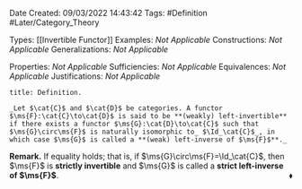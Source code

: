 <div class="topSpace"></div>

Date Created: 09/03/2022 14:43:42
Tags: #Definition #Later/Category_Theory

Types: [[Invertible Functor]]
Examples: _Not Applicable_
Constructions: _Not Applicable_
Generalizations: _Not Applicable_

Properties: _Not Applicable_
Sufficiencies: _Not Applicable_
Equivalences: _Not Applicable_
Justifications: _Not Applicable_

``` ad-Definition
title: Definition.

_Let $\cat{C}$ and $\cat{D}$ be categories. A functor $\ms{F}:\cat{C}\to\cat{D}$ is said to be **(weakly) left-invertible** if there exists a functor $\ms{G}:\cat{D}\to\cat{C}$ such that $\ms{G}\circ\ms{F}$ is naturally isomorphic to_ $\Id_\cat{C}$_, in which case $\ms{G}$ is called a **(weak) left-inverse of $\ms{F}$**._

```

**Remark.** If equality holds; that is, if $\ms{G}\circ\ms{F}=\Id_\cat{C}$, then $\ms{F}$ is **strictly invertible** and $\ms{G}$ is called a **strict left-inverse of $\ms{F}$**.<span style="float:right;">$\blacklozenge$</span>
